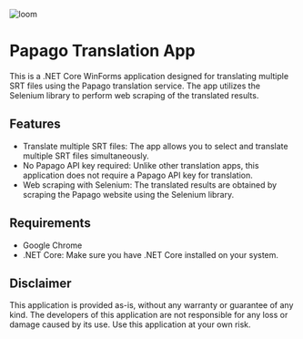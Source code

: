 ![loom](https://user-images.githubusercontent.com/18274298/100971031-85616680-3579-11eb-83da-a240bb236200.jpg)

# Papago Translation App

This is a .NET Core WinForms application designed for translating multiple SRT files using the Papago translation service. The app utilizes the Selenium library to perform web scraping of the translated results.

## Features

- Translate multiple SRT files: The app allows you to select and translate multiple SRT files simultaneously.
- No Papago API key required: Unlike other translation apps, this application does not require a Papago API key for translation.
- Web scraping with Selenium: The translated results are obtained by scraping the Papago website using the Selenium library.

## Requirements

- Google Chrome
- .NET Core: Make sure you have .NET Core installed on your system.

## Disclaimer

This application is provided as-is, without any warranty or guarantee of any kind. The developers of this application are not responsible for any loss or damage caused by its use. Use this application at your own risk.